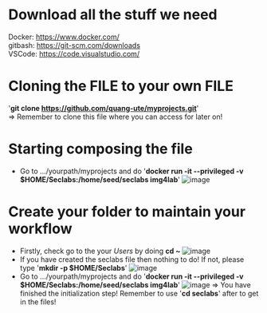 # Download all the stuff we need
Docker: https://www.docker.com/  
gitbash: https://git-scm.com/downloads  
VSCode: https://code.visualstudio.com/  
# Cloning the FILE to your own FILE
'**git clone https://github.com/quang-ute/myprojects.git**'  
  => Remember to clone this file where you can access for later on!
# Starting composing the file
- Go to .../yourpath/myprojects and do '**docker run -it --privileged -v $HOME/Seclabs:/home/seed/seclabs img4lab**'
  ![image](https://github.com/user-attachments/assets/ea29da59-c312-4296-a915-eb0f5ca7fc12)
# Create your folder to maintain your workflow
- Firstly, check go to the your *Users* by doing **cd ~**
  ![image](https://github.com/user-attachments/assets/a8a820a9-4ed3-4205-a25f-55732a17dccf)
- If you have created the seclabs file then nothing to do! If not, please type '**mkdir -p $HOME/Seclabs**'
  ![image](https://github.com/user-attachments/assets/2c4703e3-a487-4bd9-8375-caab678ec573)
- Go to .../yourpath/myprojects and do '**docker run -it --privileged -v $HOME/Seclabs:/home/seed/seclabs img4lab**'
  ![image](https://github.com/user-attachments/assets/fbbd6d8c-cb7e-4914-80d1-8b6ec737ced2)
  => You have finished the initialization step! Remember to use '**cd seclabs**' after to get in the files!
